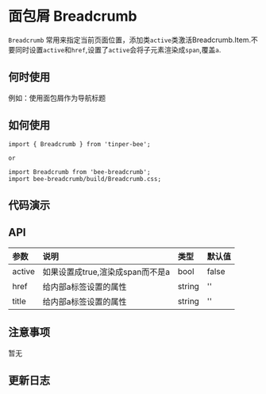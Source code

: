 # 面包屑 Breadcrumb

`Breadcrumb` 常用来指定当前页面位置，添加类`active`类激活Breadcrumb.Item.不要同时设置`active`和`href`,设置了`active`会将子元素渲染成`span`,覆盖`a`.

## 何时使用
例如：使用面包屑作为导航标题

## 如何使用

```
import { Breadcrumb } from 'tinper-bee';

or

import Breadcrumb from 'bee-breadcrumb';
import bee-breadcrumb/build/Breadcrumb.css;

```

## 代码演示

## API

|参数|说明|类型|默认值|
|:--|:---|:--|:---|
|active|如果设置成true,渲染成span而不是a|bool|false|
|href|给内部a标签设置的属性|string|''|
|title|给内部a标签设置的属性|string|''|

## 注意事项

暂无

## 更新日志




